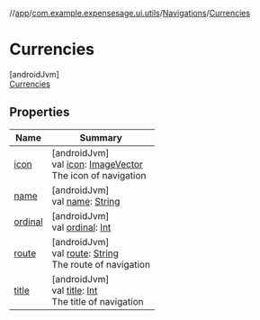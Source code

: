 //[app](../../../../index.md)/[com.example.expensesage.ui.utils](../../index.md)/[Navigations](../index.md)/[Currencies](index.md)

# Currencies

[androidJvm]\
[Currencies](index.md)

## Properties

| Name | Summary |
|---|---|
| [icon](../icon.md) | [androidJvm]<br>val [icon](../icon.md): [ImageVector](https://developer.android.com/reference/kotlin/androidx/compose/ui/graphics/vector/ImageVector.html)<br>The icon of navigation |
| [name](../../../com.example.expensesage.ui.viewModels/-snack-bar-type/-e-r-r-o-r/index.md#-372974862%2FProperties%2F-912451524) | [androidJvm]<br>val [name](../../../com.example.expensesage.ui.viewModels/-snack-bar-type/-e-r-r-o-r/index.md#-372974862%2FProperties%2F-912451524): [String](https://kotlinlang.org/api/latest/jvm/stdlib/kotlin/-string/index.html) |
| [ordinal](../../../com.example.expensesage.ui.viewModels/-snack-bar-type/-e-r-r-o-r/index.md#-739389684%2FProperties%2F-912451524) | [androidJvm]<br>val [ordinal](../../../com.example.expensesage.ui.viewModels/-snack-bar-type/-e-r-r-o-r/index.md#-739389684%2FProperties%2F-912451524): [Int](https://kotlinlang.org/api/latest/jvm/stdlib/kotlin/-int/index.html) |
| [route](../route.md) | [androidJvm]<br>val [route](../route.md): [String](https://kotlinlang.org/api/latest/jvm/stdlib/kotlin/-string/index.html)<br>The route of navigation |
| [title](../title.md) | [androidJvm]<br>val [title](../title.md): [Int](https://kotlinlang.org/api/latest/jvm/stdlib/kotlin/-int/index.html)<br>The title of navigation |

